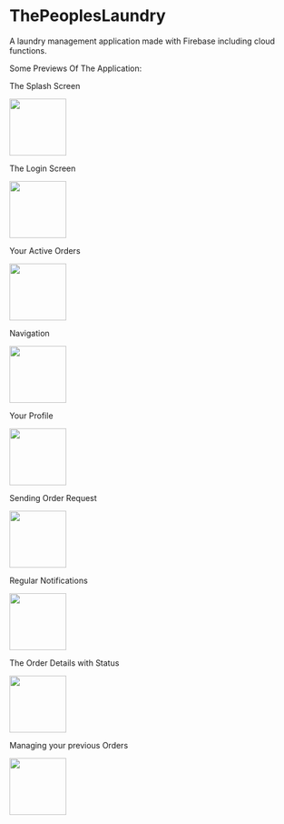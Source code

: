 # ThePeoplesLaundry
A laundry management application made with Firebase including cloud functions.


Some Previews Of The Application:

The Splash Screen


<img src="Previews/Preview1.jpeg" width="100">




The Login Screen


<img src="Previews/Preview9.jpeg" width="100">




Your Active Orders


<img src="Previews/Preview2.jpeg" width="100">




Navigation


<img src="Previews/Preview3.jpeg" width="100">





Your Profile


<img src="Previews/Preview4.jpeg" width="100">




Sending Order Request


<img src="Previews/Preview5.jpeg" width="100">




Regular Notifications


<img src="Previews/Preview6.jpeg" width="100">




The Order Details with Status


<img src="Previews/Preview7.jpeg" width="100">



Managing your previous Orders


<img src="Previews/Preview8.jpeg" width="100">

